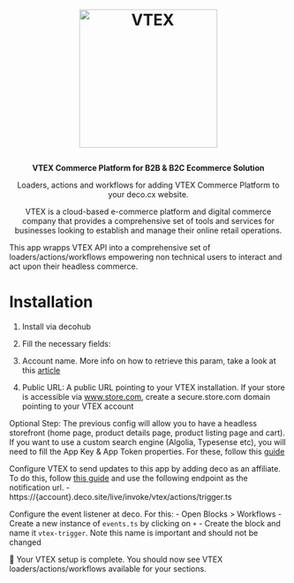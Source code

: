 <h1>
  <p align="center">
    <a href="https://vtex.com/">
      <img alt="VTEX" src="https://github.com/deco-cx/apps/assets/1753396/d1877649-a569-4826-b595-2dc1bd8ab20c" width="250" />
    </a>
  </p>
</h1>

<p align="center">
  <strong>
    VTEX Commerce Platform for B2B & B2C Ecommerce Solution
  </strong>
</p>
<p align="center">
  Loaders, actions and workflows for adding VTEX Commerce Platform to your deco.cx website.
</p>

<p align="center">
VTEX is a cloud-based e-commerce platform and digital commerce company that provides a comprehensive set of tools and services for businesses looking to establish and manage their online retail operations.

This app wrapps VTEX API into a comprehensive set of loaders/actions/workflows
empowering non technical users to interact and act upon their headless commerce.

</p>

# Installation

1. Install via decohub
2. Fill the necessary fields:

1. Account name. More info on how to retrieve this param, take a look at this
  [article](https://help.vtex.com/en/tutorial/what-is-an-account-name--i0mIGLcg3QyEy8OCicEoC?&utm_source=autocomplete)
2. Public URL: A public URL pointing to your VTEX installation. If your store is
  accessible via www.store.com, create a secure.store.com domain pointing to
  your VTEX account

Optional Step: The previous config will allow you to have a headless storefront
(home page, product details page, product listing page and cart). If you want to
use a custom search engine (Algolia, Typesense etc), you will need to fill the
App Key & App Token properties. For these, follow this
[guide](https://help.vtex.com/tutorial/application-keys--2iffYzlvvz4BDMr6WGUtet#generating-app-keys-in-your-account)

Configure VTEX to send updates to this app by adding deco as an affiliate. To do
this, follow
[this guide](https://help.vtex.com/en/tutorial/configuring-affiliates--tutorials_187?&utm_source=autocomplete)
and use the following endpoint as the notification url. -
https://{account}.deco.site/live/invoke/vtex/actions/trigger.ts

Configure the event listener at deco. For this: - Open Blocks > Workflows -
Create a new instance of `events.ts` by clicking on `+` - Create the block and
name it `vtex-trigger`. Note this name is important and should not be changed

🎉 Your VTEX setup is complete. You should now see VTEX
loaders/actions/workflows available for your sections.
